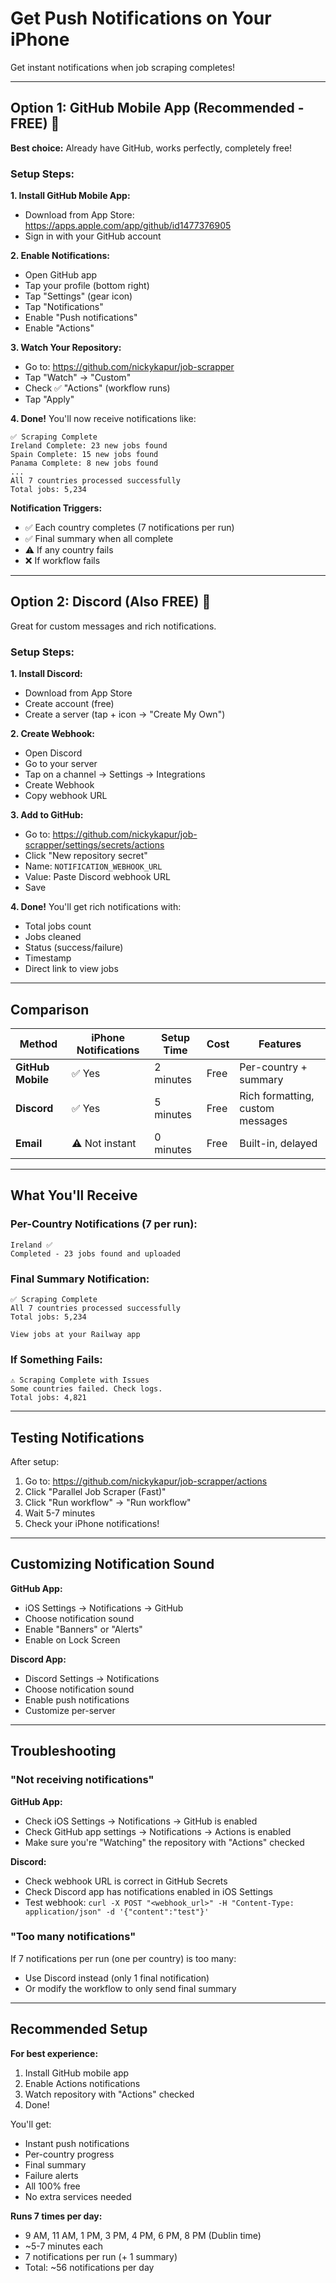 # Get Push Notifications on Your iPhone

Get instant notifications when job scraping completes!

---

## Option 1: GitHub Mobile App (Recommended - FREE) 📱

**Best choice:** Already have GitHub, works perfectly, completely free!

### Setup Steps:

**1. Install GitHub Mobile App:**
   - Download from App Store: https://apps.apple.com/app/github/id1477376905
   - Sign in with your GitHub account

**2. Enable Notifications:**
   - Open GitHub app
   - Tap your profile (bottom right)
   - Tap "Settings" (gear icon)
   - Tap "Notifications"
   - Enable "Push notifications"
   - Enable "Actions"

**3. Watch Your Repository:**
   - Go to: https://github.com/nickykapur/job-scrapper
   - Tap "Watch" → "Custom"
   - Check ✅ "Actions" (workflow runs)
   - Tap "Apply"

**4. Done!** You'll now receive notifications like:

```
✅ Scraping Complete
Ireland Complete: 23 new jobs found
Spain Complete: 15 new jobs found
Panama Complete: 8 new jobs found
...
All 7 countries processed successfully
Total jobs: 5,234
```

**Notification Triggers:**
- ✅ Each country completes (7 notifications per run)
- ✅ Final summary when all complete
- ⚠️ If any country fails
- ❌ If workflow fails

---

## Option 2: Discord (Also FREE) 💬

Great for custom messages and rich notifications.

### Setup Steps:

**1. Install Discord:**
   - Download from App Store
   - Create account (free)
   - Create a server (tap + icon → "Create My Own")

**2. Create Webhook:**
   - Open Discord
   - Go to your server
   - Tap on a channel → Settings → Integrations
   - Create Webhook
   - Copy webhook URL

**3. Add to GitHub:**
   - Go to: https://github.com/nickykapur/job-scrapper/settings/secrets/actions
   - Click "New repository secret"
   - Name: `NOTIFICATION_WEBHOOK_URL`
   - Value: Paste Discord webhook URL
   - Save

**4. Done!** You'll get rich notifications with:
- Total jobs count
- Jobs cleaned
- Status (success/failure)
- Timestamp
- Direct link to view jobs

---

## Comparison

| Method | iPhone Notifications | Setup Time | Cost | Features |
|--------|---------------------|------------|------|----------|
| **GitHub Mobile** | ✅ Yes | 2 minutes | Free | Per-country + summary |
| **Discord** | ✅ Yes | 5 minutes | Free | Rich formatting, custom messages |
| **Email** | ⚠️ Not instant | 0 minutes | Free | Built-in, delayed |

---

## What You'll Receive

### Per-Country Notifications (7 per run):
```
Ireland ✅
Completed - 23 jobs found and uploaded
```

### Final Summary Notification:
```
✅ Scraping Complete
All 7 countries processed successfully
Total jobs: 5,234

View jobs at your Railway app
```

### If Something Fails:
```
⚠️ Scraping Complete with Issues
Some countries failed. Check logs.
Total jobs: 4,821
```

---

## Testing Notifications

After setup:

1. Go to: https://github.com/nickykapur/job-scrapper/actions
2. Click "Parallel Job Scraper (Fast)"
3. Click "Run workflow" → "Run workflow"
4. Wait 5-7 minutes
5. Check your iPhone notifications!

---

## Customizing Notification Sound

**GitHub App:**
- iOS Settings → Notifications → GitHub
- Choose notification sound
- Enable "Banners" or "Alerts"
- Enable on Lock Screen

**Discord App:**
- Discord Settings → Notifications
- Choose notification sound
- Enable push notifications
- Customize per-server

---

## Troubleshooting

### "Not receiving notifications"

**GitHub App:**
- Check iOS Settings → Notifications → GitHub is enabled
- Check GitHub app settings → Notifications → Actions is enabled
- Make sure you're "Watching" the repository with "Actions" checked

**Discord:**
- Check webhook URL is correct in GitHub Secrets
- Check Discord app has notifications enabled in iOS Settings
- Test webhook: `curl -X POST "<webhook_url>" -H "Content-Type: application/json" -d '{"content":"test"}'`

### "Too many notifications"

If 7 notifications per run (one per country) is too many:
- Use Discord instead (only 1 final notification)
- Or modify the workflow to only send final summary

---

## Recommended Setup

**For best experience:**
1. Install GitHub mobile app
2. Enable Actions notifications
3. Watch repository with "Actions" checked
4. Done!

You'll get:
- Instant push notifications
- Per-country progress
- Final summary
- Failure alerts
- All 100% free
- No extra services needed

**Runs 7 times per day:**
- 9 AM, 11 AM, 1 PM, 3 PM, 4 PM, 6 PM, 8 PM (Dublin time)
- ~5-7 minutes each
- 7 notifications per run (+ 1 summary)
- Total: ~56 notifications per day
